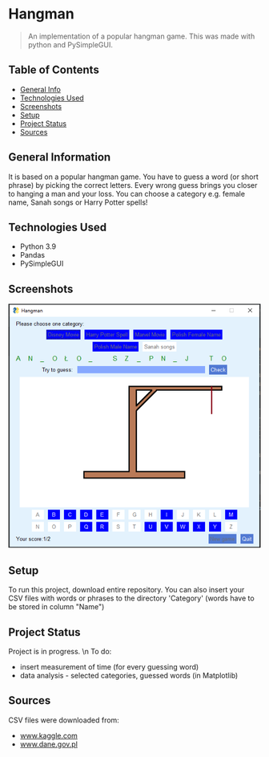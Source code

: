 # Hangman
> An implementation of a popular hangman game. This was made with python and PySimpleGUI.

## Table of Contents
* [General Info](#general-information)
* [Technologies Used](#technologies-used)
* [Screenshots](#screenshots)
* [Setup](#setup)
* [Project Status](#project-status)
* [Sources](#sources)



## General Information
It is based on a popular hangman game. You have to guess a word (or short phrase) by picking the correct letters. Every wrong guess brings you closer to hanging a man and your loss. You can choose a category e.g. female name, Sanah songs or Harry Potter spells!


## Technologies Used
- Python 3.9
- Pandas
- PySimpleGUI


## Screenshots
![Hangman](./screen.png)



## Setup
To run this project, download entire repository. You can also insert your CSV files with words or phrases to the directory 'Category' (words have to be stored in column "Name")



## Project Status
Project is in progress. \n
To do:
- insert measurement of time (for every guessing word)
- data analysis - selected categories, guessed words (in Matplotlib)



## Sources
CSV files were downloaded from:
- www.kaggle.com
- www.dane.gov.pl
